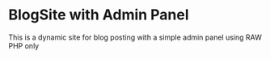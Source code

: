 # BlogSite with Admin Panel
This is a dynamic site for blog posting with a simple admin panel
using RAW PHP only
 
